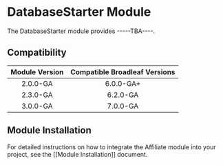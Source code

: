 # DatabaseStarter Module

The DatabaseStarter module provides -----TBA----. 

## Compatibility

| Module Version | Compatible Broadleaf Versions |
|:--------------:|:-----------------------------:| 
|    2.0.0-GA    |           6.0.0-GA+           |
|    2.3.0-GA    |           6.2.0-GA            |
|    3.0.0-GA    |           7.0.0-GA            |

## Module Installation

For detailed instructions on how to integrate the Affiliate module into your project, see the [[Module Installation]] document.
